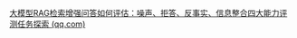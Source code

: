 [大模型RAG检索增强问答如何评估：噪声、拒答、反事实、信息整合四大能力评测任务探索 (qq.com)](https://mp.weixin.qq.com/s/YFji1s2yT8MTrO3z9_aI_w)